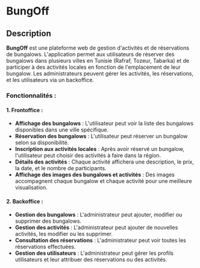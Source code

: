 # BungOff

## Description

**BungOff** est une plateforme web de gestion d'activités et de réservations de bungalows. L'application permet aux utilisateurs de réserver des bungalows dans plusieurs villes en Tunisie (Rafraf, Tozeur, Tabarka) et de participer à des activités locales en fonction de l'emplacement de leur bungalow. Les administrateurs peuvent gérer les activités, les réservations, et les utilisateurs via un backoffice.

### Fonctionnalités :

#### 1. **Frontoffice :**
   - **Affichage des bungalows** : L'utilisateur peut voir la liste des bungalows disponibles dans une ville spécifique.
   - **Réservation des bungalows** : L'utilisateur peut réserver un bungalow selon sa disponibilité.
   - **Inscription aux activités locales** : Après avoir réservé un bungalow, l'utilisateur peut choisir des activités à faire dans la région.
   - **Détails des activités** : Chaque activité affichera une description, le prix, la date, et le nombre de participants.
   - **Affichage des images des bungalows et activités** : Des images accompagnent chaque bungalow et chaque activité pour une meilleure visualisation.

#### 2. **Backoffice :**
   - **Gestion des bungalows** : L'administrateur peut ajouter, modifier ou supprimer des bungalows.
   - **Gestion des activités** : L'administrateur peut ajouter de nouvelles activités, les modifier ou les supprimer.
   - **Consultation des réservations** : L'administrateur peut voir toutes les réservations effectuées.
   - **Gestion des utilisateurs** : L'administrateur peut gérer les profils utilisateurs et leur attribuer des réservations ou des activités.



